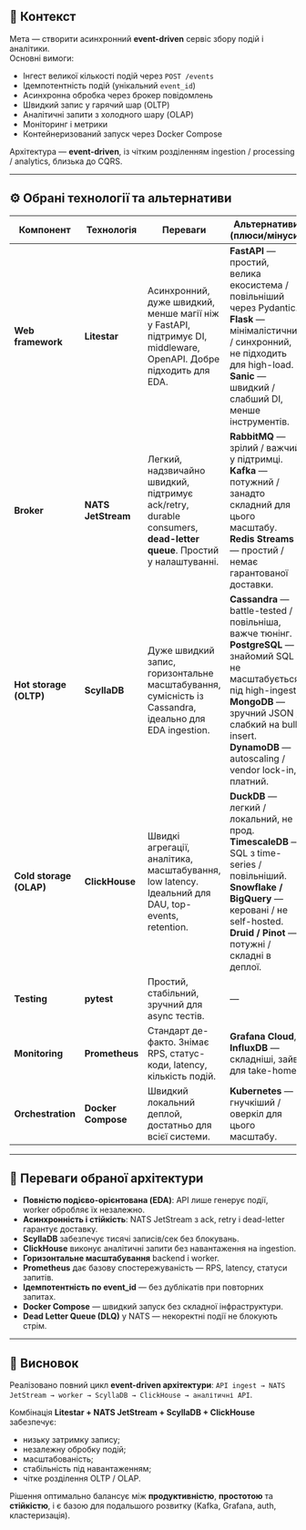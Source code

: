 ## 🎯 Контекст
Мета — створити асинхронний **event-driven** сервіс збору подій і аналітики.  
Основні вимоги:
- Інгест великої кількості подій через `POST /events`
- Ідемпотентність подій (унікальний `event_id`)
- Асинхронна обробка через брокер повідомлень
- Швидкий запис у гарячий шар (OLTP)
- Аналітичні запити з холодного шару (OLAP)
- Моніторинг і метрики
- Контейнеризований запуск через Docker Compose

Архітектура — **event-driven**, із чітким розділенням ingestion / processing / analytics, близька до CQRS.

---

## ⚙️ Обрані технології та альтернативи

| Компонент | Технологія | Переваги | Альтернативи (плюси/мінуси) |
|------------|-------------|-----------|------------------------------|
| **Web framework** | **Litestar** | Асинхронний, дуже швидкий, менше магії ніж у FastAPI, підтримує DI, middleware, OpenAPI. Добре підходить для EDA. | **FastAPI** — простий, велика екосистема / повільніший через Pydantic. <br> **Flask** — мінімалістичний / синхронний, не підходить для high-load. <br> **Sanic** — швидкий / слабший DI, менше інструментів. |
| **Broker** | **NATS JetStream** | Легкий, надзвичайно швидкий, підтримує ack/retry, durable consumers, **dead-letter queue**. Простий у налаштуванні. | **RabbitMQ** — зрілий / важчий у підтримці. <br> **Kafka** — потужний / занадто складний для цього масштабу. <br> **Redis Streams** — простий / немає гарантованої доставки. |
| **Hot storage (OLTP)** | **ScyllaDB** | Дуже швидкий запис, горизонтальне масштабування, сумісність із Cassandra, ідеально для EDA ingestion. | **Cassandra** — battle-tested / повільніша, важче тюнінг. <br> **PostgreSQL** — знайомий SQL / не масштабується під high-ingest. <br> **MongoDB** — зручний JSON / слабкий на bulk insert. <br> **DynamoDB** — autoscaling / vendor lock-in, платний. |
| **Cold storage (OLAP)** | **ClickHouse** | Швидкі агрегації, аналітика, масштабування, low latency. Ідеальний для DAU, top-events, retention. | **DuckDB** — легкий / локальний, не прод. <br> **TimescaleDB** — SQL з time-series / повільніший. <br> **Snowflake / BigQuery** — керовані / не self-hosted. <br> **Druid / Pinot** — потужні / складні в деплої. |
| **Testing** | **pytest** | Простий, стабільний, зручний для async тестів. | — |
| **Monitoring** | **Prometheus** | Стандарт де-факто. Знімає RPS, статус-коди, latency, кількість подій. | **Grafana Cloud**, **InfluxDB** — складніші, зайві для take-home. |
| **Orchestration** | **Docker Compose** | Швидкий локальний деплой, достатньо для всієї системи. | **Kubernetes** — гнучкіший / оверкіл для цього масштабу. |

---

## 🧩 Переваги обраної архітектури

- **Повністю подієво-орієнтована (EDA)**: API лише генерує події, worker обробляє їх незалежно.  
- **Асинхронність і стійкість**: NATS JetStream з ack, retry і dead-letter гарантує доставку.  
- **ScyllaDB** забезпечує тисячі записів/сек без блокувань.  
- **ClickHouse** виконує аналітичні запити без навантаження на ingestion.  
- **Горизонтальне масштабування** backend і worker.  
- **Prometheus** дає базову спостережуваність — RPS, latency, статуси запитів.  
- **Ідемпотентність по event_id** — без дублікатів при повторних запитах.  
- **Docker Compose** — швидкий запуск без складної інфраструктури.  
- **Dead Letter Queue (DLQ)** у NATS — некоректні події не блокують стрім.  

---

## 🧠 Висновок

Реалізовано повний цикл **event-driven архітектури**:
`API ingest → NATS JetStream → worker → ScyllaDB → ClickHouse → аналітичні API`.

Комбінація **Litestar + NATS JetStream + ScyllaDB + ClickHouse** забезпечує:
- низьку затримку запису;
- незалежну обробку подій;
- масштабованість;
- стабільність під навантаженням;
- чітке розділення OLTP / OLAP.

Рішення оптимально балансує між **продуктивністю**, **простотою** та **стійкістю**, і є базою для подальшого розвитку (Kafka, Grafana, auth, кластеризація).
